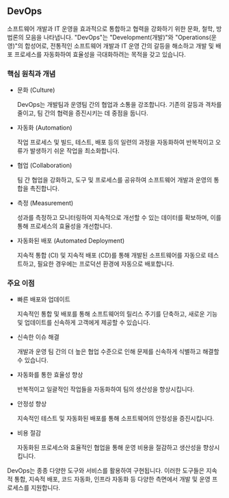 ## DevOps

소프트웨어 개발과 IT 운영을 효과적으로 통합하고 협력을 강화하기 위한 문화, 철학, 방법론의 모음을 나타냅니다. "DevOps"는 "Development(개발)"와 "Operations(운영)"의 합성어로, 전통적인 소프트웨어 개발과 IT 운영 간의 갈등을 해소하고 개발 및 배포 프로세스를 자동화하여 효율성을 극대화하려는 목적을 갖고 있습니다.

### 핵심 원칙과 개념

- 문화 (Culture)

  DevOps는 개발팀과 운영팀 간의 협업과 소통을 강조합니다. 기존의 갈등과 격차를 줄이고, 팀 간의 협력을 증진시키는 데 중점을 둡니다.

- 자동화 (Automation)

  작업 프로세스 및 빌드, 테스트, 배포 등의 일련의 과정을 자동화하여 반복적이고 오류가 발생하기 쉬운 작업을 최소화합니다.

- 협업 (Collaboration)

  팀 간 협업을 강화하고, 도구 및 프로세스를 공유하여 소프트웨어 개발과 운영의 통합을 촉진합니다.

- 측정 (Measurement)

  성과를 측정하고 모니터링하여 지속적으로 개선할 수 있는 데이터를 확보하며, 이를 통해 프로세스의 효율성을 개선합니다.

- 자동화된 배포 (Automated Deployment)

  지속적 통합 (CI) 및 지속적 배포 (CD)를 통해 개발된 소프트웨어를 자동으로 테스트하고, 필요한 경우에는 프로덕션 환경에 자동으로 배포합니다.

### 주요 이점

- 빠른 배포와 업데이트

  지속적인 통합 및 배포를 통해 소프트웨어의 릴리스 주기를 단축하고, 새로운 기능 및 업데이트를 신속하게 고객에게 제공할 수 있습니다.

- 신속한 이슈 해결

  개발과 운영 팀 간의 더 높은 협업 수준으로 인해 문제를 신속하게 식별하고 해결할 수 있습니다.

- 자동화를 통한 효율성 향상

  반복적이고 일괄적인 작업들을 자동화하여 팀의 생산성을 향상시킵니다.

- 안정성 향상

  지속적인 테스트 및 자동화된 배포를 통해 소프트웨어의 안정성을 증진시킵니다.

- 비용 절감

  자동화된 프로세스와 효율적인 협업을 통해 운영 비용을 절감하고 생산성을 향상시킵니다.

DevOps는 종종 다양한 도구와 서비스를 활용하여 구현됩니다. 이러한 도구들은 지속적 통합, 지속적 배포, 코드 자동화, 인프라 자동화 등 다양한 측면에서 개발 및 운영 프로세스를 지원합니다.
